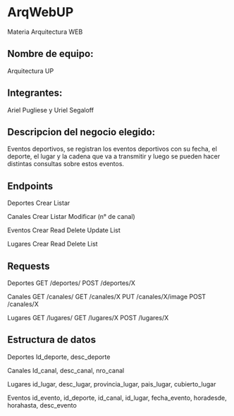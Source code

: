 # ArqWebUP
Materia Arquitectura WEB

## Nombre de equipo:
Arquitectura UP

## Integrantes:
Ariel Pugliese y Uriel Segaloff

## Descripcion del negocio elegido:
Eventos deportivos, se registran los eventos deportivos con su fecha,
el deporte, el lugar y la cadena que va a transmitir y luego se pueden hacer distintas consultas sobre estos eventos.

## Endpoints
Deportes
  Crear
  Listar

Canales
  Crear
  Listar
  Modificar (n° de canal)

Eventos
  Crear
  Read
  Delete
  Update
  List

Lugares
  Crear
  Read
  Delete
  List

## Requests
Deportes
GET /deportes/
POST /deportes/X

Canales
GET /canales/
GET /canales/X
PUT /canales/X/image
POST /canales/X

Lugares
GET /lugares/
GET /lugares/X
POST /lugares/X

## Estructura de datos
Deportes
Id_deporte, desc_deporte

Canales
Id_canal, desc_canal, nro_canal

Lugares
id_lugar, desc_lugar, provincia_lugar, pais_lugar, cubierto_lugar

Eventos
id_evento, id_deporte, id_canal, id_lugar, fecha_evento, horadesde, horahasta, desc_evento

